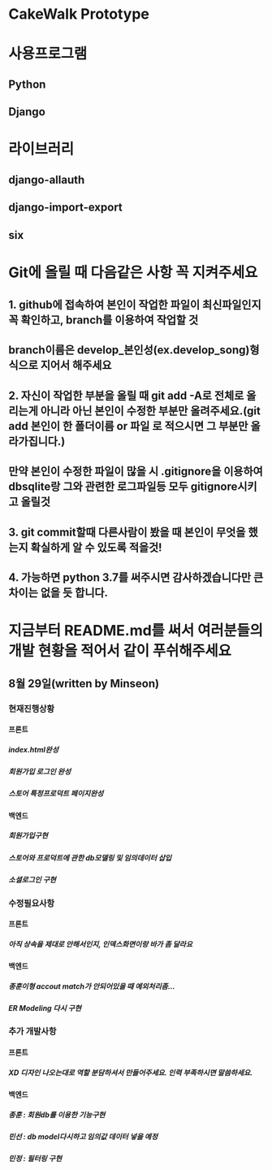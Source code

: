 # CakeWalk Prototype

# 사용프로그램
## Python
## Django

# 라이브러리
## django-allauth
## django-import-export
## six

# Git에 올릴 때 다음같은 사항 꼭 지켜주세요
## 1. github에 접속하여 본인이 작업한 파일이 최신파일인지 꼭 확인하고, branch를 이용하여 작업할 것
## branch이름은 develop_본인성(ex.develop_song)형식으로 지어서 해주세요
## 2. 자신이 작업한 부분을 올릴 때 git add -A로 전체로 올리는게 아니라 아닌 본인이 수정한 부분만 올려주세요.(git add 본인이 한 폴더이름 or 파일 로 적으시면 그 부분만 올라가집니다.)
## 만약 본인이 수정한 파일이 많을 시 .gitignore을 이용하여 dbsqlite랑 그와 관련한 로그파일등 모두 gitignore시키고 올릴것
## 3. git commit할때 다른사람이 봤을 때 본인이 무엇을 했는지 확실하게 알 수 있도록 적을것!
## 4. 가능하면 python 3.7를 써주시면 감사하겠습니다만 큰차이는 없을 듯 합니다.


# 지금부터 README.md를 써서 여러분들의 개발 현황을 적어서 같이 푸쉬해주세요
## 8월 29일(written by Minseon)
### 현재진행상황
#### 프론트
##### index.html완성
##### 회원가입 로그인 완성
##### 스토어 특정프로덕트 페이지완성
#### 백엔드
##### 회원가입구현
##### 스토어와 프로덕트에 관한 db모델링 및 임의데이터 삽입
##### 소셜로그인 구현

### 수정필요사항
#### 프론트
##### 아직 상속을 제대로 안해서인지, 인덱스화면이랑 바가 좀 달라요

#### 백엔드
##### 종훈이형 accout match가 안되어있을 때 예외처리좀...
##### ER Modeling 다시 구현

### 추가 개발사항
#### 프론트
##### XD 디자인 나오는대로 역할 분담하셔서 만들어주세요. 인력 부족하시면 말씀하세요.

#### 백엔드
##### 종훈 : 회원db를 이용한 기능구현
##### 민선 : db model다시하고 임의값 데이터 넣을 예정
##### 민정 : 필터링 구현
